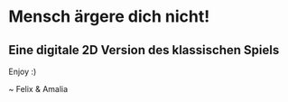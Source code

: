 # Mensch ärgere dich nicht!

## Eine digitale 2D Version des klassischen Spiels

Enjoy :)

~ Felix & Amalia
